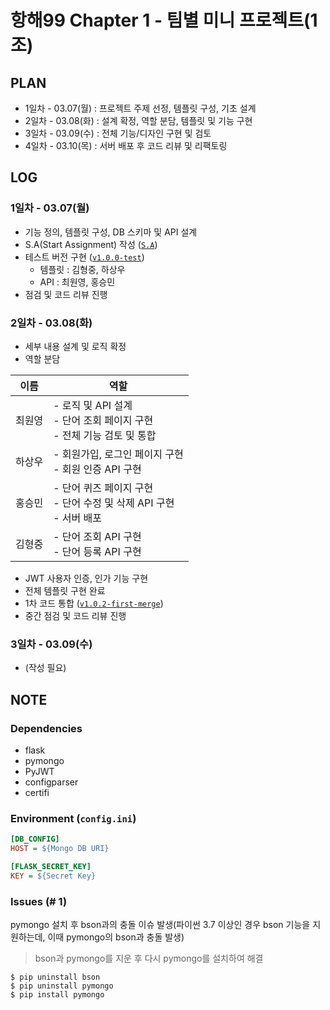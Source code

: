 # 항해99 Chapter 1 - 팀별 미니 프로젝트(1조)

## PLAN

- 1일차 - 03.07(월) : 프로젝트 주제 선정, 템플릿 구성, 기초 설계
- 2일차 - 03.08(화) : 설계 확정, 역할 분담, 템플릿 및 기능 구현
- 3일차 - 03.09(수) : 전체 기능/디자인 구현 및 검토
- 4일차 - 03.10(목) : 서버 배포 후 코드 리뷰 및 리팩토링

## LOG

### 1일차 - 03.07(월)

- 기능 정의, 템플릿 구성, DB 스키마 및 API 설계
- S.A(Start Assignment) 작성 ([`S.A`](https://choewy.tistory.com/125))
- 테스트 버전 구현 ([`v1.0.0-test`](https://github.com/fomula91/HelloWord/tree/v1.0.0-test))
  - 템플릿 : 김형중, 하상우
  - API : 최원영, 홍승민
- 점검 및 코드 리뷰 진행

### 2일차 - 03.08(화)

- 세부 내용 설계 및 로직 확정
- 역할 분담

| 이름  | 역할                                                 |
|-----|----------------------------------------------------|
| 최원영 | - 로직 및 API 설계<br>- 단어 조회 페이지 구현<br>- 전체 기능 검토 및 통합 |
| 하상우 | - 회원가입, 로그인 페이지 구현<br>- 회원 인증 API 구현               |
| 홍승민 | - 단어 퀴즈 페이지 구현<br>- 단어 수정 및 삭제 API 구현<br>- 서버 배포   |
| 김형중 | - 단어 조회 API 구현<br>- 단어 등록 API 구현                            |

- JWT 사용자 인증, 인가 기능 구현
- 전체 템플릿 구현 완료
- 1차 코드 통합 ([`v1.0.2-first-merge`](https://github.com/fomula91/HelloWord/tree/v1.0.2-first-merge))
- 중간 점검 및 코드 리뷰 진행 

### 3일차 - 03.09(수)

- (작성 필요)

## NOTE

### Dependencies

- flask
- pymongo
- PyJWT
- configparser
- certifi

### Environment (`config.ini`)

```ini
[DB_CONFIG]
HOST = ${Mongo DB URI}

[FLASK_SECRET_KEY]
KEY = ${Secret Key}
```

### Issues (# 1)

pymongo 설치 후 bson과의 충돌 이슈 발생(파이썬 3.7 이상인 경우 bson 기능을 지원하는데, 이때 pymongo의 bson과 충돌 발생)

> bson과 pymongo를 지운 후 다시 pymongo를 설치하여 해결

```
$ pip uninstall bson
$ pip uninstall pymongo
$ pip install pymongo
```